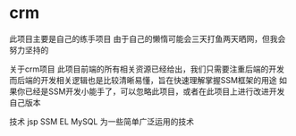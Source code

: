 # crm

此项目主要是自己的练手项目
由于自己的懒惰可能会三天打鱼两天晒网，但我会努力坚持的

关于crm项目
此项目前端的所有相关资源已经给出，我们只需要注重后端的开发
而后端的开发相关逻辑也是比较清晰易懂，旨在快速理解掌握SSM框架的用途
如果你已经是SSM开发小能手了，可以忽略此项目，或者在此项目上进行改进开发自己版本

技术
jsp SSM  EL MySQL 
为一些简单广泛运用的技术
